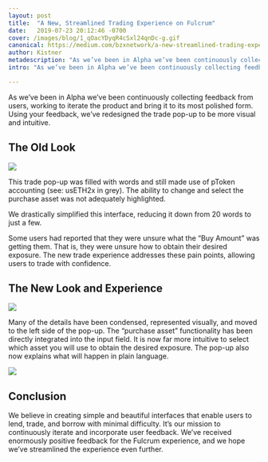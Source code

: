 ```yaml
---
layout: post
title:  "A New, Streamlined Trading Experience on Fulcrum"
date:   2019-07-23 20:12:46 -0700
cover: /images/blog/1_qOacYDyqR4cSxl24qnDc-g.gif
canonical: https://medium.com/bzxnetwork/a-new-streamlined-trading-experience-on-fulcrum-5b8a728d6306
author: Kistner
metadescription: "As we’ve been in Alpha we’ve been continuously collecting feedback from users, working to iterate the product and bring it to its most polished form."
intro: "As we’ve been in Alpha we’ve been continuously collecting feedback from users, working to iterate the product and bring it to its most polished form."

---
```

As we’ve been in Alpha we’ve been continuously collecting feedback from users, working to iterate the product and bring it to its most polished form. Using your feedback, we’ve redesigned the trade pop-up to be more visual and intuitive.

## The Old Look

![](/images/blog/1_0Cn0jjmxoDmVpaBDHVZHTA.png)

This trade pop-up was filled with words and still made use of pToken accounting (see: usETH2x in grey). The ability to change and select the purchase asset was not adequately highlighted.

We drastically simplified this interface, reducing it down from 20 words to just a few.

Some users had reported that they were unsure what the “Buy Amount” was getting them. That is, they were unsure how to obtain their desired exposure. The new trade experience addresses these pain points, allowing users to trade with confidence.

## The New Look and Experience

![](/images/blog/1_-MPtUBYiqrAhTEAJM7k4_w.png)

Many of the details have been condensed, represented visually, and moved to the left side of the pop-up. The “purchase asset” functionality has been directly integrated into the input field. It is now far more intuitive to select which asset you will use to obtain the desired exposure. The pop-up also now explains what will happen in plain language.

![](/images/blog/1_qOacYDyqR4cSxl24qnDc-g.gif)

## Conclusion

We believe in creating simple and beautiful interfaces that enable users to lend, trade, and borrow with minimal difficulty. It’s our mission to continuously iterate and incorporate user feedback. We’ve received enormously positive feedback for the Fulcrum experience, and we hope we’ve streamlined the experience even further.
